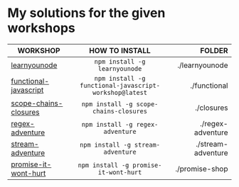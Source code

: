 # My solutions for the given workshops

| WORKSHOP         |  HOW TO INSTALL       | FOLDER                     |
| ------------- |:-------------:| --------------------------:|
|[learnyounode](https://github.com/workshopper/learnyounode/blob/master/README.md)|`npm install -g learnyounode` |./learnyounode |
|[functional-javascript](https://github.com/timoxley/functional-javascript-workshop/blob/master/Readme.md)|`npm install -g functional-javascript-workshop@latest` | ./functional|
|[scope-chains-closures](https://github.com/jesstelford/scope-chains-closures/blob/master/README.md)|`npm install -g scope-chains-closures` |./closures |
|[regex-adventure](https://github.com/substack/regex-adventure)|`npm install -g regex-adventure` |./regex-adventure|
|[stream-adventure](https://github.com/substack/stream-adventure)| `npm install -g stream-adventure`| ./stream-adventure|
| [promise-it-wont-hurt](https://github.com/stevekane/promise-it-wont-hurt)|`npm install -g promise-it-wont-hurt`|  ./promise-shop  |
